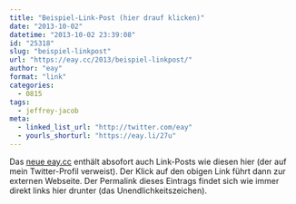 ```yaml
---
title: "Beispiel-Link-Post (hier drauf klicken)"
date: "2013-10-02"
datetime: "2013-10-02 23:39:08"
id: "25318"
slug: "beispiel-linkpost"
url: "https://eay.cc/2013/beispiel-linkpost/"
author: "eay"
format: "link"
categories:
  - 0815
tags:
  - jeffrey-jacob
meta:
  - linked_list_url: "http://twitter.com/eay"
  - yourls_shorturl: "https://eay.li/27u"
---
```


Das [neue eay.cc](//eay.cc/2013/introducing-jeffrey-jacob/) enthält absofort auch Link-Posts wie diesen hier (der auf mein Twitter-Profil verweist). Der Klick auf den obigen Link führt dann zur externen Webseite. Der Permalink dieses Eintrags findet sich wie immer direkt links hier drunter (das Unendlichkeitszeichen).

